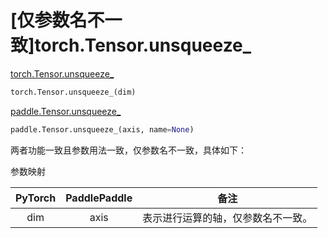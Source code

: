 # [仅参数名不一致]torch.Tensor.unsqueeze_

[torch.Tensor.unsqueeze_](https://pytorch.org/docs/1.13/generated/torch.Tensor.unsqueeze_.html#torch-tensor-unsqueeze)

```python
torch.Tensor.unsqueeze_(dim)
```

[paddle.Tensor.unsqueeze_](https://www.paddlepaddle.org.cn/documentation/docs/zh/api/paddle/Tensor_cn.html#id22)

```python
paddle.Tensor.unsqueeze_(axis, name=None)
```

两者功能一致且参数用法一致，仅参数名不一致，具体如下：

参数映射

| PyTorch | PaddlePaddle |                备注                |
| :-----: | :----------: | :--------------------------------: |
|   dim   |     axis     | 表示进行运算的轴，仅参数名不一致。 |
